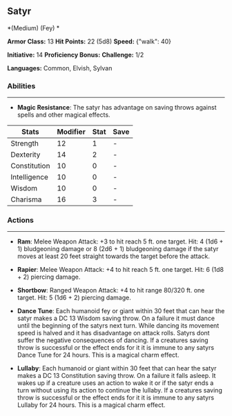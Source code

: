 ## Satyr
*(Medium) (Fey) *

**Armor Class:** 13
**Hit Points:** 22 (5d8)
**Speed:** {"walk": 40}

**Initiative:** 14
**Proficiency Bonus:**
**Challenge:** 1/2

**Languages:** Common, Elvish, Sylvan

### Abilities
 --- 
- **Magic Resistance**: The satyr has advantage on saving throws against spells and other magical effects.



| Stats | Modifier | Stat | Save
| ---- | ---- | ---- | ---- |
| Strength | 12 | 1 | - |
| Dexterity | 14 | 2 | - |
| Constitution | 10 | 0 | - |
| Intelligence | 10 | 0 | - |
| Wisdom | 10 | 0 | - |
| Charisma | 16 | 3 | - |

### Actions
 --- 
- **Ram**: Melee Weapon Attack: +3 to hit  reach 5 ft.  one target. Hit: 4 (1d6 + 1) bludgeoning damage  or 8 (2d6 + 1) bludgeoning damage if the satyr moves at least 20 feet straight towards the target before the attack.

- **Rapier**: Melee Weapon Attack: +4 to hit  reach 5 ft.  one target. Hit: 6 (1d8 + 2) piercing damage.

- **Shortbow**: Ranged Weapon Attack: +4 to hit  range 80/320 ft.  one target. Hit: 5 (1d6 + 2) piercing damage.

- **Dance Tune**: Each humanoid  fey  or giant within 30 feet that can hear the satyr makes a DC 13 Wisdom saving throw. On a failure  it must dance until the beginning of the satyrs next turn. While dancing  its movement speed is halved  and it has disadvantage on attack rolls. Satyrs dont suffer the negative consequences of dancing. If a creatures saving throw is successful or the effect ends for it  it is immune to any satyrs Dance Tune for 24 hours. This is a magical charm effect.

- **Lullaby**: Each humanoid or giant within 30 feet that can hear the satyr makes a DC 13 Constitution saving throw. On a failure  it falls asleep. It wakes up if a creature uses an action to wake it or if the satyr ends a turn without using its action to continue the lullaby. If a creatures saving throw is successful or the effect ends for it  it is immune to any satyrs Lullaby for 24 hours. This is a magical charm effect.


